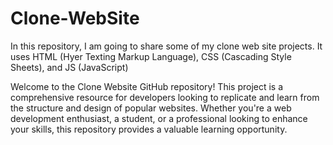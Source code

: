 # Clone-WebSite

In this repository, I am going to share some of my clone web site projects. It uses HTML (Hyer Texting Markup Language), CSS (Cascading Style Sheets), and JS (JavaScript) 

Welcome to the Clone Website GitHub repository! This project is a comprehensive resource for developers looking to replicate and learn from the structure and design of popular websites. Whether you're a web development enthusiast, a student, or a professional looking to enhance your skills, this repository provides a valuable learning opportunity.
